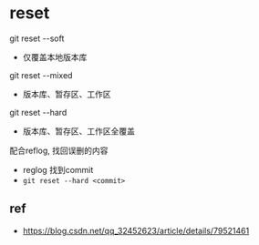 

# reset

git reset --soft

- 仅覆盖本地版本库

git reset --mixed

- 版本库、暂存区、工作区

git reset --hard

- 版本库、暂存区、工作区全覆盖



配合reflog, 找回误删的内容

- reglog 找到commit
- `git reset --hard <commit>`

## ref

- https://blog.csdn.net/qq_32452623/article/details/79521461